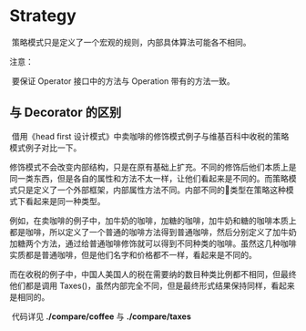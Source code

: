 # Strategy

​	策略模式只是定义了一个宏观的规则，内部具体算法可能各不相同。

注意：

​	要保证 Operator 接口中的方法与 Operation 带有的方法一致。

## 与 Decorator 的区别

​	借用《head first 设计模式》中卖咖啡的修饰模式例子与维基百科中收税的策略模式例子对比一下。

​	修饰模式不会改变内部结构，只是在原有基础上扩充。不同的修饰后他们本质上是同一类东西，但是各自的属性和方法不太一样，让他们看起来是不同的。而策略模式只是定义了一个外部框架，内部属性方法不同。内部不同的类型在策略这种模式下看起来是同一种类型。

​	例如，在卖咖啡的例子中，加牛奶的咖啡，加糖的咖啡，加牛奶和糖的咖啡本质上都是咖啡，所以定义了一个普通的咖啡方法得到普通咖啡，然后分别定义了加牛奶加糖两个方法，通过给普通咖啡修饰就可以得到不同种类的咖啡。虽然这几种咖啡实质都是普通咖啡，但是他们名字和价格都不一样，看起来是不同的。

​	而在收税的例子中，中国人美国人的税在需要纳的数目种类比例都不相同，但最终他们都是调用 Taxes()，虽然内部完全不同，但是最终形式结果保持同样，看起来是相同的。

​	代码详见 **./compare/coffee** 与 **./compare/taxes** 